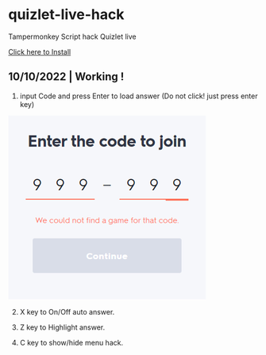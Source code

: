 # quizlet-live-hack
Tampermonkey Script hack Quizlet live

[Click here to Install](https://github.com/nguyenvancaokyfpt/quizlet-live-hack/raw/main/Live%20Hack%20Quizlet.user.js)

## 10/10/2022 | Working !

1. input Code and press Enter to load answer (Do not click! just press enter key)

![Input game code](1.png)

2. X key to On/Off auto answer.

3. Z key to Highlight answer.

4. C key to show/hide menu hack.


